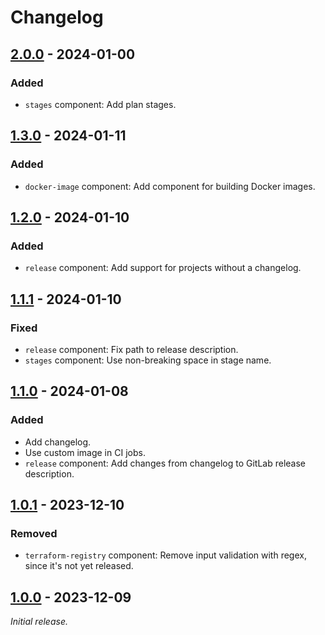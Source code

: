# Changelog


## [2.0.0] - 2024-01-00

### Added
- `stages` component: Add plan stages.


## [1.3.0] - 2024-01-11

### Added
- `docker-image` component: Add component for building Docker images.


## [1.2.0] - 2024-01-10

### Added
- `release` component: Add support for projects without a changelog.


## [1.1.1] - 2024-01-10

### Fixed
- `release` component: Fix path to release description.
- `stages` component: Use non-breaking space in stage name.


## [1.1.0] - 2024-01-08

### Added
- Add changelog.
- Use custom image in CI jobs.
- `release` component: Add changes from changelog to GitLab release description.


## [1.0.1] - 2023-12-10

### Removed
- `terraform-registry` component: Remove input validation with regex, since it's not yet released.


## [1.0.0] - 2023-12-09
_Initial release._


[2.0.0]: https://gitlab.com/vaz-projects/gitlab/-/releases/2.0.0
[1.3.0]: https://gitlab.com/vaz-projects/gitlab/-/releases/1.3.0
[1.2.0]: https://gitlab.com/vaz-projects/gitlab/-/releases/1.2.0
[1.1.1]: https://gitlab.com/vaz-projects/gitlab/-/releases/1.1.1
[1.1.0]: https://gitlab.com/vaz-projects/gitlab/-/releases/1.1.0
[1.0.1]: https://gitlab.com/vaz-projects/gitlab/-/releases/1.0.1
[1.0.0]: https://gitlab.com/vaz-projects/gitlab/-/releases/1.0.0